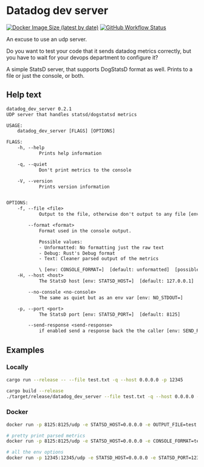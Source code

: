 # Datadog dev server

[![Docker Image Size (latest by date)](https://img.shields.io/docker/image-size/thomas9911/datadog_dev_server?sort=date)](https://hub.docker.com/r/thomas9911/datadog_dev_server "Dockerhub")
[![GitHub Workflow Status](https://img.shields.io/github/workflow/status/thomas9911/datadog_dev_server/Docker%20Image%20CI)](https://github.com/thomas9911/datadog_dev_server "Github")

An excuse to use an udp server.

Do you want to test your code that it sends datadog metrics correctly, but you have to wait for your devops department to configure it?

A simple StatsD server, that supports DogStatsD format as well.
Prints to a file or just the console, or both.

## Help text

```txt
datadog_dev_server 0.2.1
UDP server that handles statsd/dogstatsd metrics

USAGE:
    datadog_dev_server [FLAGS] [OPTIONS]

FLAGS:
    -h, --help
            Prints help information

    -q, --quiet
            Don't print metrics to the console

    -V, --version
            Prints version information


OPTIONS:
    -f, --file <file>
            Output to the file, otherwise don't output to any file [env: OUTPUT_FILE=]

        --format <format>
            Format used in the console output.

            Possible values:
            - Unformatted: No formatting just the raw text
            - Debug: Rust's Debug format
            - Text: Cleaner parsed output of the metrics

            \ [env: CONSOLE_FORMAT=]  [default: unformatted]  [possible values: Unformatted, Debug, Text, ]
    -H, --host <host>
            The StatsD host [env: STATSD_HOST=]  [default: 127.0.0.1]

        --no-console <no-console>
            The same as quiet but as an env var [env: NO_STDOUT=]

    -p, --port <port>
            The StatsD port [env: STATSD_PORT=]  [default: 8125]

        --send-response <send-response>
            if enabled send a response back the the caller [env: SEND_RESPONSE=]

```

## Examples

### Locally

```sh
cargo run --release -- --file test.txt -q --host 0.0.0.0 -p 12345
```

```sh
cargo build --release
./target/release/datadog_dev_server --file test.txt -q --host 0.0.0.0 -p 12345
```

### Docker

```sh
docker run -p 8125:8125/udp -e STATSD_HOST=0.0.0.0 -e OUTPUT_FILE=test.txt thomas9911/datadog_dev_server

# pretty print parsed metrics
docker run -p 8125:8125/udp -e STATSD_HOST=0.0.0.0 -e CONSOLE_FORMAT=text thomas9911/datadog_dev_server

# all the env options
docker run -p 12345:12345/udp -e STATSD_HOST=0.0.0.0 -e STATSD_PORT=12345 -e OUTPUT_FILE=test.txt -e NO_STDOUT=1 -e CONSOLE_FORMAT=text thomas9911/datadog_dev_server
```
